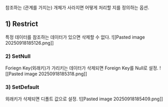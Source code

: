 참조하는 (관계를 가지는) 개체가 사라지면 어떻게 처리할 지를 정의하는 옵션.

## 1) Restrict
특정 데이터를 참조하는 데이터가 있으면 삭제할 수 없다.
![[Pasted image 20250918185126.png]]
### 2) SetNull
Foriegn Key(외래키)가 가리키는 데이터가 삭제되면 Foreign Key를 Null로 설정.
![[Pasted image 20250918185318.png]]
### 3) SetDefault
외래키가 삭제되면 디폴트 값으로 설정.
![[Pasted image 20250918185409.png]]